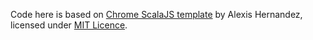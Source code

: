 Code here is based on [Chrome ScalaJS template](https://github.com/AlexITC/chrome-scalajs-template) by Alexis Hernandez, licensed under [MIT Licence](LICENSE.template).
